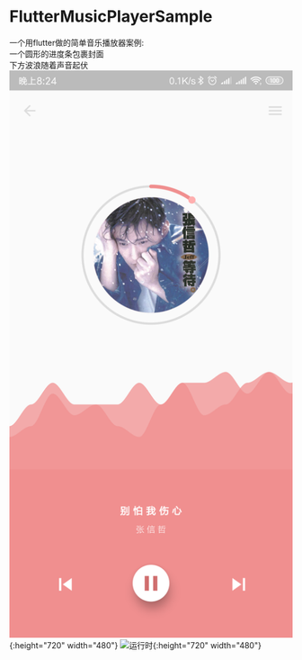# FlutterMusicPlayerSample
一个用flutter做的简单音乐播放器案例:  
一个圆形的进度条包裹封面  
下方波浪随着声音起伏  
![截图如下](https://github.com/Wuyou1998/FlutterMusicPlayerSample/blob/master/images/player.png){:height="720" width="480"}
![运行时](https://github.com/Wuyou1998/FlutterMusicPlayerSample/blob/master/images/play.gif){:height="720" width="480"}  
